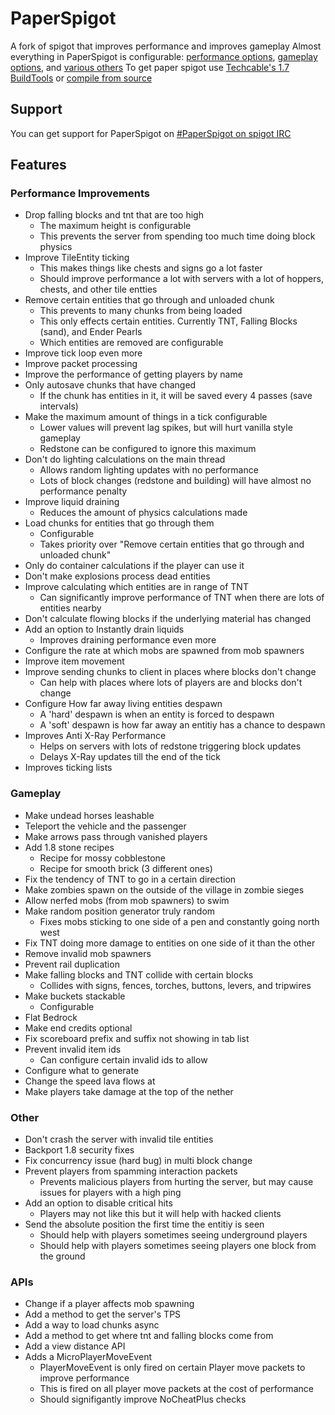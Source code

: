 PaperSpigot
============
A fork of spigot that improves performance and improves gameplay
Almost everything in PaperSpigot is configurable: [performance options](config/performance.md), [gameplay options](config/gameplay.md), and [various others](config/other.md)
To get paper spigot use [Techcable's 1.7 BuildTools](building.md#buildtools) or [compile from source](building.md#source)

## Support
You can get support for PaperSpigot on [#PaperSpigot on spigot IRC](http://irc.spi.gt/iris/?channels=PaperSpigot)

## Features

### Performance Improvements
- Drop falling blocks and tnt that are too high
    - The maximum height is configurable
    - This prevents the server from spending too much time doing block physics
- Improve TileEntity ticking
    - This makes things like chests and signs go a lot faster
    - Should improve performance a lot with servers with a lot of hoppers, chests, and other tile entties
- Remove certain entities that go through and unloaded chunk
    - This prevents to many chunks from being loaded
    - This only effects certain entities. Currently TNT, Falling Blocks (sand), and Ender Pearls
    - Which entities are removed are configurable
- Improve tick loop even more
- Improve packet processing
- Improve the performance of getting players by name
- Only autosave chunks that have changed
    - If the chunk has entities in it, it will be saved every 4 passes (save intervals)
- Make the maximum amount of things in a tick configurable
    - Lower values will prevent lag spikes, but will hurt vanilla style gameplay
    - Redstone can be configured to ignore this maximum
- Don't do lighting calculations on the main thread
    - Allows random lighting updates with no performance 
    - Lots of block changes (redstone and building) will have almost no performance penalty
- Improve liquid draining
    - Reduces the amount of physics calculations made
- Load chunks for entities that go through them
    - Configurable
    - Takes priority over "Remove certain entities that go through and unloaded chunk"
- Only do container calculations if the player can use it
- Don't make explosions process dead entities
- Improve calculating which entities are in range of TNT
    - Can significantly improve performance of TNT when there are lots of entities nearby
- Don't calculate flowing blocks if the underlying material has changed
- Add an option to Instantly drain liquids
    - Improves draining performance even more
- Configure the rate at which mobs are spawned from mob spawners
- Improve item movement
- Improve sending chunks to client in places where blocks don't change
    - Can help with places where lots of players are and blocks don't change
- Configure How far away living entities despawn
    - A 'hard' despawn is when an entity is forced to despawn
    - A 'soft' despawn is how far away an entitiy has a chance to despawn  
- Improves Anti X-Ray Performance
    - Helps on servers with lots of redstone triggering block updates
	- Delays X-Ray updates till the end of the tick
- Improves ticking lists
  
### Gameplay
- Make undead horses leashable
- Teleport the vehicle and the passenger
- Make arrows pass through vanished players
- Add 1.8 stone recipes
    - Recipe for mossy cobblestone
    - Recipe for smooth brick (3 different ones)
- Fix the tendency of TNT to go in a certain direction
- Make zombies spawn on the outside of the village in zombie sieges
- Allow nerfed mobs (from mob spawners) to swim
- Make random position generator truly random
    - Fixes mobs sticking to one side of a pen and constantly going north west
- Fix TNT doing more damage to entities on one side of it than the other
- Remove invalid mob spawners
- Prevent rail duplication
- Make falling blocks and TNT collide with certain blocks
    - Collides with signs, fences, torches, buttons, levers, and tripwires
- Make buckets stackable
    - Configurable
- Flat Bedrock
- Make end credits optional
- Fix scoreboard prefix and suffix not showing in tab list
- Prevent invalid item ids
    - Can configure certain invalid ids to allow
- Configure what to generate
- Change the speed lava flows at
- Make players take damage at the top of the nether

### Other
- Don't crash the server with invalid tile entities
- Backport 1.8 security fixes
- Fix concurrency issue (hard bug) in multi block change
- Prevent players from spamming interaction packets
    - Prevents malicious players from hurting the server, but may cause issues for players with a high ping
- Add an option to disable critical hits
    - Players may not like this but it will help with hacked clients
- Send the absolute position the first time the entitiy is seen
    - Should help with players sometimes seeing underground players
    - Should help with players sometimes seeing players one block from the ground
  
### APIs
- Change if a player affects mob spawning
- Add a method to get the server's TPS
- Add a way to load chunks async
- Add a method to get where tnt and falling blocks come from
- Add a view distance API
- Adds a MicroPlayerMoveEvent
    - PlayerMoveEvent is only fired on certain Player move packets to improve performance
    - This is fired on all player move packets at the cost of performance
    - Should signifigantly improve NoCheatPlus checks
